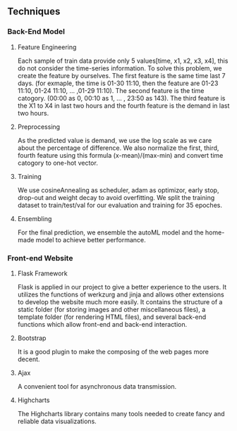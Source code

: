 ## Techniques

### Back-End Model

1. Feature Engineering

   Each sample of train data provide only 5 values[time, x1, x2, x3, x4], this do not consider the time-series information. To solve this problem, we create the feature by ourselves. The first feature is the same time last 7 days. (for exmaple, the time is 01-30 11:10, then the feature are 01-23 11:10,  01-24 11:10, ... ,01-29 11:10). The second feature is the time catogory. (00:00 as 0, 00:10 as 1, ... , 23:50 as 143). The third feature is the X1 to X4 in last two hours and the fourth feature is the demand in last two hours.

2. Preprocessing

   As the predicted value is demand, we use the log scale as we care about the percentage of difference. We also normalize the first, third, fourth feature using this formula (x-mean)/(max-min) and convert time catogory to one-hot vector.

3. Training

   We use cosineAnnealing as scheduler, adam as optimizor, early stop, drop-out and weight decay to avoid overfitting. We split the training dataset to train/test/val for our evaluation and training for 35 epoches.

4. Ensembling

   For the final prediction, we ensemble the autoML model and the home-made model to achieve better performance.

### Front-end Website

1. Flask Framework

   Flask is applied in our project to give a better experience to the users. It utilizes the functions of werkzurg and jinja and allows other extensions to develop the website much more easily. It contains the structure of a static folder (for storing images and other miscellaneous files), a template folder (for rendering HTML files), and several back-end functions which allow front-end and back-end interaction.

2. Bootstrap

   It is a good plugin to make the composing of the web pages more decent.

3. Ajax

   A convenient tool for asynchronous data transmission.

4. Highcharts

   The Highcharts library contains many tools needed to create fancy and reliable data visualizations.
